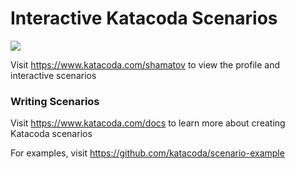 # Interactive Katacoda Scenarios

[![](http://shields.katacoda.com/katacoda/shamatov/count.svg)](https://www.katacoda.com/shamatov "Get your profile on Katacoda.com")

Visit https://www.katacoda.com/shamatov to view the profile and interactive scenarios

### Writing Scenarios
Visit https://www.katacoda.com/docs to learn more about creating Katacoda scenarios

For examples, visit https://github.com/katacoda/scenario-example
